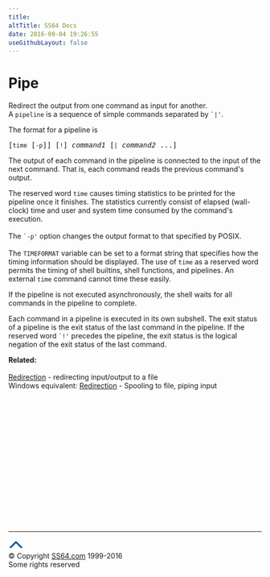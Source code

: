 ```yaml
---
title:
altTitle: SS64 Docs
date: 2016-09-04 19:26:55
useGithubLayout: false
---
```

<!-- #EndLibraryItem --><h1>Pipe</h1> 
<p>Redirect the output from one command as input for another.<br>
  A <code>pipeline</code> is a sequence of simple commands separated by <code>`|'</code>. 
</p>
<p>The format for a pipeline is 
</p><pre>[<code>time</code> [<code>-p</code>]] [<code>!</code>] <i>command1</i> [<code>|</code> <i>command2</i> ...]
</pre>
<p>The output of each command in the pipeline is connected to the input of the 
  next command. That is, each command reads the previous command's output. </p>
<p>The reserved word <code>time</code> causes timing statistics to be printed 
  for the pipeline once it finishes. The statistics currently consist of elapsed 
  (wall-clock) time and user and system time consumed by the command's execution. 
  <br>
  <br>
  The <code>`-p'</code> option changes the output format to that specified by 
  POSIX.<br>
  <br>
  The <code>TIMEFORMAT</code> variable can be set to a format string that specifies 
  how the timing information should be displayed. The use of <code>time</code> 
  as a reserved word permits the timing of shell builtins, shell functions, and 
  pipelines. An external <code>time</code> command cannot time these easily. </p>
<p>If the pipeline is not executed asynchronously, the shell waits for all commands 
  in the pipeline to complete. </p>
<p>Each command in a pipeline is executed in its own subshell. The exit status 
  of a pipeline is the exit status of the last command in the pipeline. If the 
  reserved word <code>`!'</code> precedes the pipeline, the exit status is the 
  logical negation of the exit status of the last command. </p>
<p><b>Related:</b><br>
<br>
<a href="syntax-redirection.html">Redirection</a> - redirecting input/output to a file <br>
Windows equivalent: <a href="../nt/syntax-redirection.html"> Redirection</a> - Spooling  to file, piping input
</p><!-- #BeginLibraryItem "/Library/foot_bash.lbi" --><p>
<!-- bash300 -->
<ins class="adsbygoogle" style="display:inline-block;width:300px;height:250px" data-ad-client="ca-pub-6140977852749469" data-ad-slot="4615356305"></ins>
<script>
(adsbygoogle = window.adsbygoogle || []).push({});
</script></p>
<hr>
<div id="bl" class="footer"><a href="syntax-pipe.html#"><img src="../images/top.png" width="30" height="22" alt="Back to the Top"></a></div>
<div id="br" class="footer, tagline">© Copyright <a href="http://ss64.com/">SS64.com</a> 1999-2016<br>
Some rights reserved</div><!-- #EndLibraryItem -->
